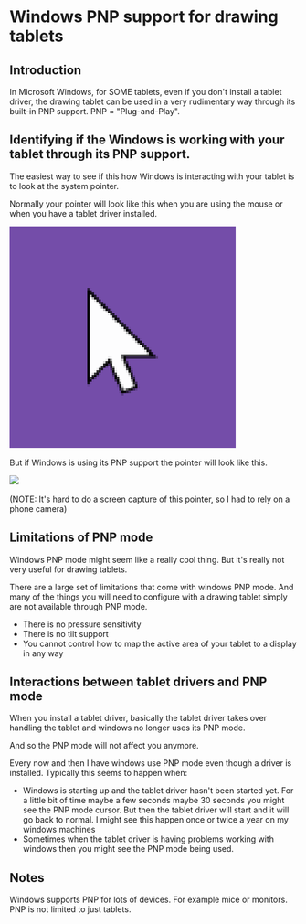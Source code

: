 # Windows PNP support for drawing tablets

## Introduction

In Microsoft Windows, for SOME tablets, even if you don't install a tablet driver, the drawing tablet can be used in a very rudimentary way through its built-in PNP support. PNP = "Plug-and-Play".&#x20;

## Identifying if the Windows is working with your tablet through its PNP support.

The easiest way to see if this how Windows is interacting with your tablet is to look at the system pointer.

Normally your pointer will look like this when you are using the mouse or when you have a tablet driver installed.&#x20;

![](../../.gitbook/assets/Snap1.png)

But if Windows is using its PNP support the pointer will look like this.

![](<../../.gitbook/assets/PXL\_20230902\_135357961 (1).jpg>)

(NOTE: It's hard to do a screen capture of this pointer, so I had to rely on a phone camera)

## Limitations of PNP mode

Windows PNP mode might seem like a really cool thing. But it's really not very useful for drawing tablets.

There are a large set of limitations that come with windows PNP mode. And many of the things you will need to configure with a drawing tablet simply are not available through PNP mode.

* There is no pressure sensitivity
* There is no tilt support
* You cannot control how to map the active area of your tablet to a display in any way

## Interactions between tablet drivers and PNP mode

When you install a tablet driver, basically the tablet driver takes over handling the tablet and windows no longer uses its PNP mode.

And so the PNP mode will not affect you anymore.

Every now and then I have windows use PNP mode even though a driver is installed. Typically this seems to happen when:

* Windows is starting up and the tablet driver hasn't been started yet. For a little bit of time maybe a few seconds maybe 30 seconds you might see the PNP mode cursor. But then the tablet driver will start and it will go back to normal. I might see this happen once or twice a year on my windows machines
* Sometimes when the tablet driver is having problems working with windows then you might see the PNP mode being used. &#x20;

## Notes

Windows supports PNP for lots of devices. For example mice or monitors. PNP is not limited to just tablets.&#x20;
